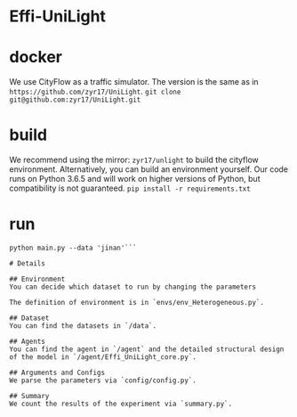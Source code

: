 # Effi-UniLight

# docker
We use CityFlow as a traffic simulator. The version is the same as in `https://github.com/zyr17/UniLight`.
`git clone git@github.com:zyr17/UniLight.git`

# build 
We recommend using the mirror: `zyr17/unlight` to build the cityflow environment. Alternatively, you can build an environment yourself. Our code runs on Python 3.6.5 and will work on higher versions of Python, but compatibility is not guaranteed.
`pip install -r requirements.txt`

# run
```#'jinan' 'hangzhou' 'newyork16_3 'newyork28_7' 'manhattan' 'SH1' 'SH2'
python main.py --data 'jinan'```

# Details

## Environment
You can decide which dataset to run by changing the parameters

The definition of environment is in `envs/env_Heterogeneous.py`.

## Dataset
You can find the datasets in `/data`.

## Agents
You can find the agent in `/agent` and the detailed structural design of the model in `/agent/Effi_UniLight_core.py`.

## Arguments and Configs
We parse the parameters via `config/config.py`.

## Summary
We count the results of the experiment via `summary.py`.
